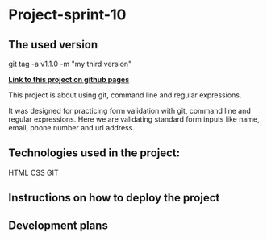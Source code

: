 # **Project-sprint-10**

## The used version 
git tag -a v1.1.0 -m "my third version"

[**Link to this project on github pages**](https://leannalight.github.io/project-sprint-10/)

This project is about using git, command line and regular expressions.

It was designed for practicing form validation with git, command line and regular expressions. Here we are validating standard form inputs like name, email, phone number and url address.

## Technologies used in the project:
HTML
CSS
GIT

## Instructions on how to deploy the project

## Development plans